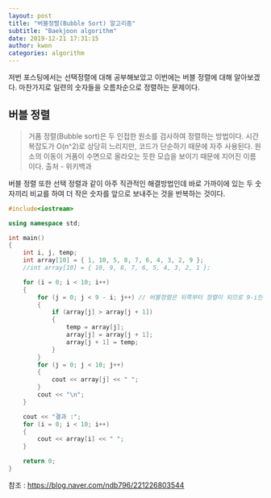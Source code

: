 ```yaml
---
layout: post
title: "버블정렬(Bubble Sort) 알고리즘"
subtitle: "Baekjoon algorithm"
date: 2019-12-21 17:31:15
author: kwon
categories: algorithm
---
```

저번 포스팅에서는 선택정렬에 대해 공부해보았고 이번에는 버블 정렬에 대해 알아보겠다. 마찬가지로 일련의 숫자들을 오름차순으로 정렬하는 문제이다.

## 버블 정렬
>거품 정렬(Bubble sort)은 두 인접한 원소를 검사하여 정렬하는 방법이다. 시간 복잡도가 O(n^2)로 상당히 느리지만, 코드가 단순하기 때문에 자주 사용된다. 원소의 이동이 거품이 수면으로 올라오는 듯한 모습을 보이기 때문에 지어진 이름이다.
출처 - 위키백과


버블 정렬 또한 선택 정렬과 같이 아주 직관적인 해결방법인데 바로 가까이에 있는 두 숫자끼리 비교를 하여 더 작은 숫자를 앞으로 보내주는 것을 반복하는 것이다.

```C++
#include<iostream>

using namespace std;

int main()
{
	int i, j, temp;
	int array[10] = { 1, 10, 5, 8, 7, 6, 4, 3, 2, 9 };
	//int array[10] = { 10, 9, 8, 7, 6, 5, 4, 3, 2, 1 };

	for (i = 0; i < 10; i++)
	{
		for (j = 0; j < 9 - i; j++) // 버블정렬은 뒤쪽부터 정렬이 되므로 9-i만큼만 반복하면 된다.
		{
			if (array[j] > array[j + 1])
			{
				temp = array[j];
				array[j] = array[j + 1];
				array[j + 1] = temp;
			}
		}
		for (j = 0; j < 10; j++)
		{
			cout << array[j] << " ";
		}
		cout << "\n";
	}

	cout << "결과 :";
	for (i = 0; i < 10; i++)
	{
		cout << array[i] << " ";
	}

	return 0;
}
```


참조 : <https://blog.naver.com/ndb796/221226803544>
